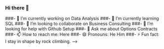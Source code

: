 ### Hi there 👋
###- 🔭 I’m currently working on Data Analysis
###- 🌱 I’m currently learning SQL
###- 👯 I’m looking to collaborate on Business Consulting
###- 🤔 I’m looking for help with Github Setup
###- 💬 Ask me about Options Contracts
###- 📫 How to reach me: Here
###- 😄 Pronouns: He Him
###- ⚡ Fun fact: I stay in shape by rock climbing. 
-->

<!--
**ThomasGardiner/ThomasGardiner** is a ✨ _special_ ✨ repository because its `README.md` (this file) appears on your GitHub profile.

Here are some ideas to get you started:

- 🔭 I’m currently working on Data Analysis
- 🌱 I’m currently learning SQL
- 👯 I’m looking to collaborate on Business Consulting
- 🤔 I’m looking for help with Github Setup
- 💬 Ask me about Options Contracts
- 📫 How to reach me: Here
- 😄 Pronouns: He Him
- ⚡ Fun fact: I stay in shape by rock climbing. 
-->
